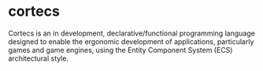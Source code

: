 # cortecs

Cortecs is an in development, declarative/functional programming language designed to enable the ergonomic development of applications, particularly games and game engines, using the Entity Component System (ECS) architectural style.

